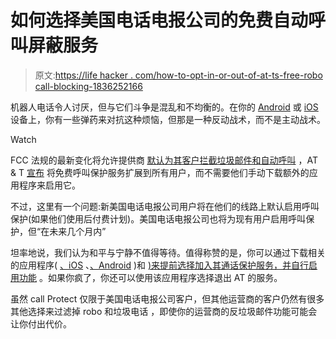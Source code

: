 # 如何选择美国电话电报公司的免费自动呼叫屏蔽服务

> 原文:[https://life hacker . com/how-to-opt-in-or-out-of-at-ts-free-robo call-blocking-1836252166](https://lifehacker.com/how-to-opt-in-or-out-of-at-ts-free-robocall-blocking-1836252166)

机器人电话令人讨厌，但与它们斗争是混乱和不均衡的。在你的 [Android](https://lifehacker.com/how-to-block-annoying-spam-calls-and-texts-in-android-n-1785691168) 或 [iOS](https://lifehacker.com/the-best-ios-13-tricks-you-havent-tried-yet-1835838149) 设备上，你有一些弹药来对抗这种烦恼，但那是一种反动战术，而不是主动战术。

Watch

FCC 法规的最新变化将允许提供商 [默认为其客户拦截垃圾邮件和自动呼叫](https://twocents.lifehacker.com/you-can-block-robocalls-by-default-with-your-phone-comp-1835324828) ，AT & T [宣布](https://about.att.com/story/2019/att_call_protect.html) 将免费呼叫保护服务扩展到所有用户，而不需要他们手动下载额外的应用程序来启用它。

不过，这里有一个问题:新美国电话电报公司用户将在他们的线路上默认启用呼叫保护(如果他们使用后付费计划)。美国电话电报公司也将为现有用户启用呼叫保护，但“在未来几个月内”

坦率地说，我们认为和平与宁静不值得等待。值得称赞的是，你可以通过下载相关的应用程序( [、iOS](https://apps.apple.com/us/app/at-t-call-protect/id1181632589?ls=1) 、[、Android](https://play.google.com/store/apps/details?id=com.att.callprotect) )和 [)来提前选择加入其通话保护服务，并自行启用功能](https://www.att.com/esupport/article.html#!/wireless/KM1220427) 。如果你疯了，你还可以使用该应用程序选择退出 AT 的服务。

虽然 call Protect 仅限于美国电话电报公司客户，但其他运营商的客户仍然有很多其他选择来过滤掉 robo 和垃圾电话 ，即使你的运营商的反垃圾邮件功能可能会让你付出代价。